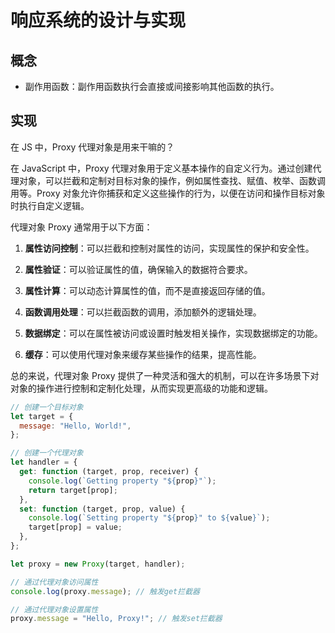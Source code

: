 # 响应系统的设计与实现

## 概念

- 副作用函数：副作用函数执行会直接或间接影响其他函数的执行。

## 实现

在 JS 中，Proxy 代理对象是用来干嘛的？

在 JavaScript 中，Proxy 代理对象用于定义基本操作的自定义行为。通过创建代理对象，可以拦截和定制对目标对象的操作，例如属性查找、赋值、枚举、函数调用等。Proxy 对象允许你捕获和定义这些操作的行为，以便在访问和操作目标对象时执行自定义逻辑。

代理对象 Proxy 通常用于以下方面：

1. **属性访问控制**：可以拦截和控制对属性的访问，实现属性的保护和安全性。

2. **属性验证**：可以验证属性的值，确保输入的数据符合要求。

3. **属性计算**：可以动态计算属性的值，而不是直接返回存储的值。

4. **函数调用处理**：可以拦截函数的调用，添加额外的逻辑处理。

5. **数据绑定**：可以在属性被访问或设置时触发相关操作，实现数据绑定的功能。

6. **缓存**：可以使用代理对象来缓存某些操作的结果，提高性能。

总的来说，代理对象 Proxy 提供了一种灵活和强大的机制，可以在许多场景下对对象的操作进行控制和定制化处理，从而实现更高级的功能和逻辑。

```js
// 创建一个目标对象
let target = {
  message: "Hello, World!",
};

// 创建一个代理对象
let handler = {
  get: function (target, prop, receiver) {
    console.log(`Getting property "${prop}"`);
    return target[prop];
  },
  set: function (target, prop, value) {
    console.log(`Setting property "${prop}" to ${value}`);
    target[prop] = value;
  },
};

let proxy = new Proxy(target, handler);

// 通过代理对象访问属性
console.log(proxy.message); // 触发get拦截器

// 通过代理对象设置属性
proxy.message = "Hello, Proxy!"; // 触发set拦截器
```
